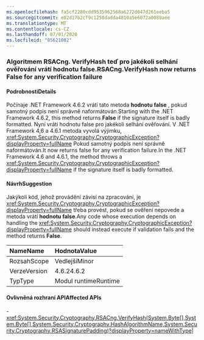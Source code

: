 ```yaml
---
ms.openlocfilehash: fa5cf2280cdd9535962568a6272d047d261eeba5
ms.sourcegitcommit: e02d17b2cf9c1258dadda4810a5e6072a0089aee
ms.translationtype: MT
ms.contentlocale: cs-CZ
ms.lasthandoff: 07/01/2020
ms.locfileid: "85621082"
---
```

### <a name="rsacngverifyhash-now-returns-false-for-any-verification-failure"></a><span data-ttu-id="baa0f-101">Algoritmem RSACng. VerifyHash teď pro jakékoli selhání ověřování vrátí hodnotu false.</span><span class="sxs-lookup"><span data-stu-id="baa0f-101">RSACng.VerifyHash now returns False for any verification failure</span></span>

#### <a name="details"></a><span data-ttu-id="baa0f-102">Podrobnosti</span><span class="sxs-lookup"><span data-stu-id="baa0f-102">Details</span></span>

<span data-ttu-id="baa0f-103">Počínaje .NET Framework 4.6.2 vrátí tato metoda **hodnotu false** , pokud samotný podpis není správně naformátován.</span><span class="sxs-lookup"><span data-stu-id="baa0f-103">Starting with the .NET Framework 4.6.2, this method returns **False** if the signature itself is badly formatted.</span></span> <span data-ttu-id="baa0f-104">Nyní vrátí hodnotu false pro jakékoli selhání ověřování. V .NET Framework 4,6 a 4.6.1 metoda vyvolá výjimku, <xref:System.Security.Cryptography.CryptographicException?displayProperty=fullName> Pokud samotný podpis není správně naformátován.</span><span class="sxs-lookup"><span data-stu-id="baa0f-104">It now returns false for any verification failure.In the .NET Framework 4.6 and 4.6.1, the method throws a <xref:System.Security.Cryptography.CryptographicException?displayProperty=fullName> if the signature itself is badly formatted.</span></span>

#### <a name="suggestion"></a><span data-ttu-id="baa0f-105">Návrh</span><span class="sxs-lookup"><span data-stu-id="baa0f-105">Suggestion</span></span>

<span data-ttu-id="baa0f-106">Jakýkoli kód, jehož provádění závisí na zpracování, je <xref:System.Security.Cryptography.CryptographicException?displayProperty=fullName> třeba provést, pokud se ověření nepovede a metoda vrátí **hodnotu false**.</span><span class="sxs-lookup"><span data-stu-id="baa0f-106">Any code whose execution depends on handling the <xref:System.Security.Cryptography.CryptographicException?displayProperty=fullName> should instead execute if validation fails and the method returns **False**.</span></span>

| <span data-ttu-id="baa0f-107">Name</span><span class="sxs-lookup"><span data-stu-id="baa0f-107">Name</span></span>    | <span data-ttu-id="baa0f-108">Hodnota</span><span class="sxs-lookup"><span data-stu-id="baa0f-108">Value</span></span>       |
|:--------|:------------|
| <span data-ttu-id="baa0f-109">Rozsah</span><span class="sxs-lookup"><span data-stu-id="baa0f-109">Scope</span></span>   |<span data-ttu-id="baa0f-110">Vedlejší</span><span class="sxs-lookup"><span data-stu-id="baa0f-110">Minor</span></span>|
|<span data-ttu-id="baa0f-111">Verze</span><span class="sxs-lookup"><span data-stu-id="baa0f-111">Version</span></span>|<span data-ttu-id="baa0f-112">4.6.2</span><span class="sxs-lookup"><span data-stu-id="baa0f-112">4.6.2</span></span>|
|<span data-ttu-id="baa0f-113">Typ</span><span class="sxs-lookup"><span data-stu-id="baa0f-113">Type</span></span>|<span data-ttu-id="baa0f-114">Modul runtime</span><span class="sxs-lookup"><span data-stu-id="baa0f-114">Runtime</span></span>

#### <a name="affected-apis"></a><span data-ttu-id="baa0f-115">Ovlivněná rozhraní API</span><span class="sxs-lookup"><span data-stu-id="baa0f-115">Affected APIs</span></span>

-<xref:System.Security.Cryptography.RSACng.VerifyHash(System.Byte[],System.Byte[],System.Security.Cryptography.HashAlgorithmName,System.Security.Cryptography.RSASignaturePadding)?displayProperty=nameWithType></li></ul>|
